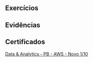## Exercícios  
  
## Evidências  
  
## Certificados  
[Data & Analytics - PB - AWS - Novo 1/10](/certificados/DA-PB-AWS-Novo-1-10-certficate.jpg)


